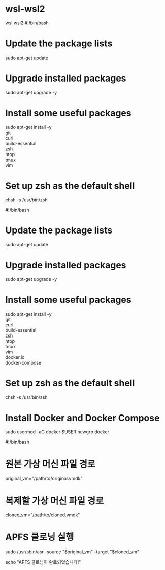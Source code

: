 # wsl-wsl2
wsl wsl2
#!/bin/bash

# Update the package lists
sudo apt-get update

# Upgrade installed packages
sudo apt-get upgrade -y

# Install some useful packages
sudo apt-get install -y \
    git \
    curl \
    build-essential \
    zsh \
    htop \
    tmux \
    vim

# Set up zsh as the default shell
chsh -s /usr/bin/zsh

#!/bin/bash

# Update the package lists
sudo apt-get update

# Upgrade installed packages
sudo apt-get upgrade -y

# Install some useful packages
sudo apt-get install -y \
    git \
    curl \
    build-essential \
    zsh \
    htop \
    tmux \
    vim \
    docker.io \
    docker-compose

# Set up zsh as the default shell
chsh -s /usr/bin/zsh

# Install Docker and Docker Compose
sudo usermod -aG docker $USER
newgrp docker

#!/bin/bash

# 원본 가상 머신 파일 경로
original_vm="/path/to/original.vmdk"

# 복제할 가상 머신 파일 경로
cloned_vm="/path/to/cloned.vmdk"

# APFS 클로닝 실행
sudo /usr/sbin/asr -source "$original_vm" -target "$cloned_vm"

echo "APFS 클로닝이 완료되었습니다!"

